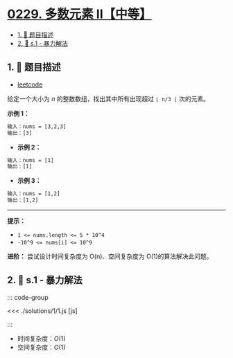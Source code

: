 # [0229. 多数元素 II【中等】](https://github.com/tnotesjs/TNotes.leetcode/tree/main/notes/0229.%20%E5%A4%9A%E6%95%B0%E5%85%83%E7%B4%A0%20II%E3%80%90%E4%B8%AD%E7%AD%89%E3%80%91)

<!-- region:toc -->

- [1. 📝 题目描述](#1--题目描述)
- [2. 🎯 s.1 - 暴力解法](#2--s1---暴力解法)

<!-- endregion:toc -->

## 1. 📝 题目描述

- [leetcode](https://leetcode.cn/problems/majority-element-ii/)

给定一个大小为 _n_ 的整数数组，找出其中所有出现超过 `⌊ n/3 ⌋` 次的元素。

**示例 1：**

```txt
输入：nums = [3,2,3]
输出：[3]
```

- **示例 2：**

```txt
输入：nums = [1]
输出：[1]
```

- **示例 3：**

```txt
输入：nums = [1,2]
输出：[1,2]
```

---

**提示：**

- `1 <= nums.length <= 5 * 10^4`
- `-10^9 <= nums[i] <= 10^9`

**进阶：** 尝试设计时间复杂度为 O(n)、空间复杂度为 O(1)的算法解决此问题。

## 2. 🎯 s.1 - 暴力解法

::: code-group

<<< ./solutions/1/1.js [js]

:::

- 时间复杂度：$O(1)$
- 空间复杂度：$O(1)$
